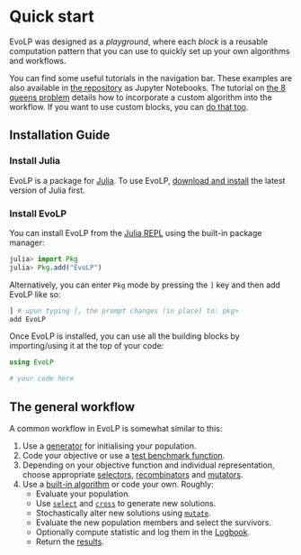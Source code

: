 # Quick start

EvoLP was designed as a _playground_, where each _block_ is a reusable computation pattern that you can use to quickly set up your own algorithms and workflows.

You can find some useful tutorials in the navigation bar. These examples are also available in [the repository](https://github.com/ntnu-ai-lab/EvoLP/tree/master/examples) as Jupyter Notebooks.
The tutorial on [the 8 queens problem](../tuto/8_queen.md) details how to incorporate a custom algorithm into the workflow.
If you want to use custom blocks, you can [do that too](../man/extending.md).

## Installation Guide

### Install Julia

EvoLP is a package for [Julia](https://julialang.org). To use EvoLP, [download and install](https://julialang.org/downloads/) the latest version of Julia first.

### Install EvoLP

You can install EvoLP from the [Julia REPL](https://docs.julialang.org/en/v1/stdlib/REPL/) using the built-in package manager:

```julia
julia> import Pkg
julia> Pkg.add("EvoLP")
```

Alternatively, you can enter `Pkg` mode by pressing the `]` key and then add EvoLP like so:

```julia
] # upon typing ], the prompt changes (in place) to: pkg>
add EvoLP
```

Once EvoLP is installed, you can use all the building blocks by importing/using it at the top of your code:

```julia
using EvoLP

# your code here
```

## The general workflow

A common workflow in EvoLP is somewhat similar to this:

1. Use a [generator](generators.md) for initialising your population.
2. Code your objective or use a [test benchmark function](testfunctions.md).
3. Depending on your objective function and individual representation, choose appropriate [selectors](selection.md), [recombinators](cross.md) and [mutators](mutation.md).
4. Use a [built-in algorithm](algorithms.md) or code your own. Roughly:
    - Evaluate your population.
    - Use [`select`](@ref) and [`cross`](@ref) to generate new solutions.
    - Stochastically alter new solutions using [`mutate`](@ref).
    - Evaluate the new population members and select the survivors.
    - Optionally compute statistic and log them in the [Logbook](logbook.md).
    - Return the [results](results.md).
